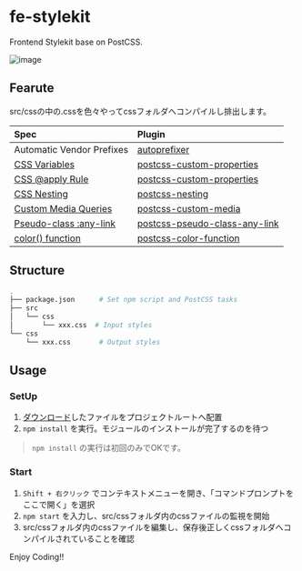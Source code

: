 fe-stylekit
===========

Frontend Stylekit base on PostCSS.

![image](https://raw.githubusercontent.com/pamlab/fe-stylekit/images/img_01.png)

## Fearute

src/cssの中の.cssを色々やってcssフォルダへコンパイルし排出します。

| Spec | Plugin |
|:---|:---|
| Automatic Vendor Prefixes | [autoprefixer](https://github.com/postcss/autoprefixer) |
| [CSS Variables](https://www.w3.org/TR/css-variables/) | [postcss-custom-properties](https://github.com/postcss/postcss-custom-properties) |
| [CSS @apply Rule](http://tabatkins.github.io/specs/css-apply-rule/) | [postcss-custom-properties](https://github.com/pascalduez/postcss-apply)  | 
| [CSS Nesting](http://tabatkins.github.io/specs/css-nesting/) | [postcss-nesting](https://github.com/jonathantneal/postcss-nesting) |
| [Custom Media Queries](https://www.w3.org/TR/2016/WD-mediaqueries-4-20160126/#custom-mq) | [postcss-custom-media](https://github.com/postcss/postcss-custom-media) |
| [Pseudo-class :any-link](https://drafts.csswg.org/selectors/#any-link-pseudo) | [postcss-pseudo-class-any-link](https://github.com/jonathantneal/postcss-pseudo-class-any-link) |
| [color() function](https://drafts.csswg.org/css-color/#modifying-colors) | [postcss-color-function](https://github.com/postcss/postcss-color-function) |


## Structure

```bash
.
├── package.json      # Set npm script and PostCSS tasks
├── src
│   └── css
│       └── xxx.css  # Input styles
└── css
    └── xxx.css       # Output styles
```


## Usage

### SetUp

1. [ダウンロード](https://github.com/pamlab/fe-stylekit/releases)したファイルをプロジェクトルートへ配置
2. `npm install` を実行。モジュールのインストールが完了するのを待つ

> `npm install` の実行は初回のみでOKです。

### Start

1. `Shift + 右クリック` でコンテキストメニューを開き、「コマンドプロンプトをここで開く」を選択
2. `npm start` を入力し、src/cssフォルダ内のcssファイルの監視を開始
3. src/cssフォルダ内のcssファイルを編集し、保存後正しくcssフォルダへコンパイルされていることを確認


Enjoy Coding!!
